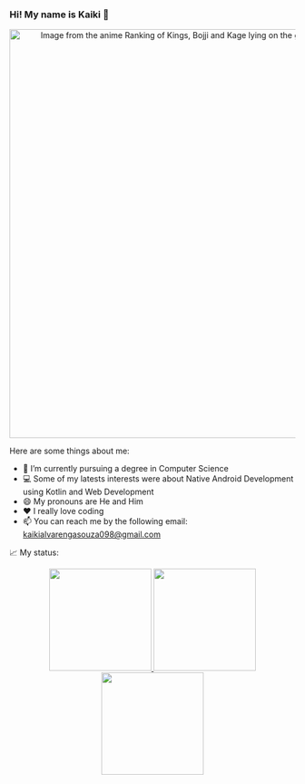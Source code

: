 ### Hi! My name is Kaiki 👋

<div align="center">
 <img  width="720px" title="Ranking of Kings" src="https://github.com/Kaiki098/Kaiki098/assets/127666620/09c29762-558b-4f3a-933f-5cb77e739d80" alt="Image from the anime Ranking of Kings, Bojji and Kage lying on the grass watching the fireflies"/>
<p></p>
</div>


Here are some things about me:

 - 🔬 I’m currently pursuing a degree in Computer Science
- 💻 Some of my latests interests were about Native Android Development using Kotlin and Web Development
- 😄 My pronouns are He and Him
- ❤️ I really love coding
- 📫 You can reach me by the following email: kaikialvarengasouza098@gmail.com
 <!--- 👯 I’m looking to collaborate on ...
 🤔 I’m looking for help with ... 
💬 Ask me about ...-->
<!--- ⚡ Fun fact: ...-->


:chart_with_upwards_trend: My status:
<div align="center">
 <a href="https://github.com/Kaiki098">
 <img loading="lazy" height="180em" src="https://github-readme-stats.vercel.app/api/top-langs/?username=Kaiki098&show_icons=true&theme=dracula&include_all_commits=true&count_private=true" />
 <img loading="lazy" height="180em" src="https://github-readme-stats.vercel.app/api?username=Kaiki098&show_icons=true&theme=dracula&include_all_commits=true&count_private=true"/>
  <a/>
   <a href="https://wakatime.com/@Kaiki098">
 <img loading="lazy" height="180em" src="https://github-readme-stats.vercel.app/api/wakatime?username=Kaiki098&theme=dracula&langs_count=5"/>
    <a/>
</div>
 

